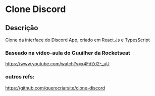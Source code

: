 # Clone Discord

## Descrição

Clone da interface do Discord App, criado em React.Js e TypesScript

### Baseado na vídeo-aula do Guuilher da Rocketseat
https://www.youtube.com/watch?v=x4FdZd2-_uU

### outros refs:
https://github.com/querocriarsite/clone-discord
